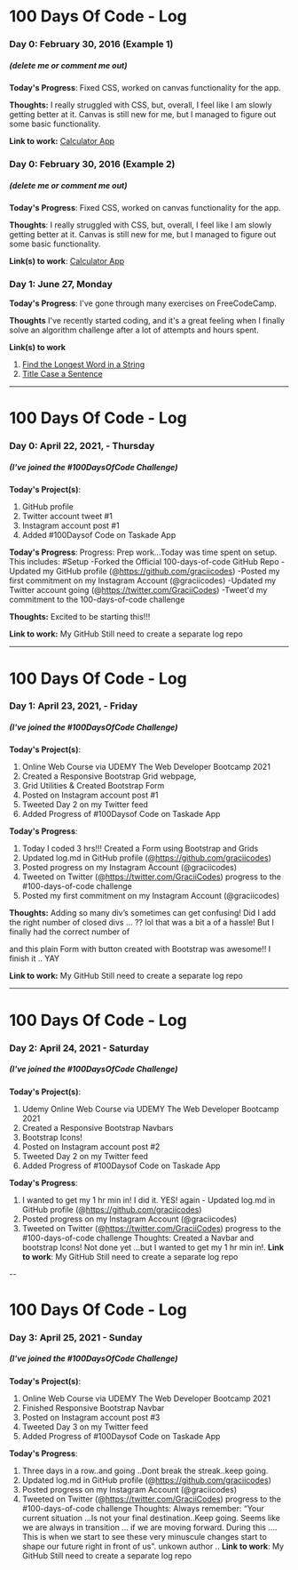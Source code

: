# 100 Days Of Code - Log

### Day 0: February 30, 2016 (Example 1)

##### (delete me or comment me out)

**Today's Progress**: Fixed CSS, worked on canvas functionality for the app.

**Thoughts:** I really struggled with CSS, but, overall, I feel like I am slowly getting better at it. Canvas is still new for me, but I managed to figure out some basic functionality.

**Link to work:** [Calculator App](http://www.example.com)

### Day 0: February 30, 2016 (Example 2)

##### (delete me or comment me out)

**Today's Progress**: Fixed CSS, worked on canvas functionality for the app.

**Thoughts**: I really struggled with CSS, but, overall, I feel like I am slowly getting better at it. Canvas is still new for me, but I managed to figure out some basic functionality.

**Link(s) to work**: [Calculator App](http://www.example.com)

### Day 1: June 27, Monday

**Today's Progress**: I've gone through many exercises on FreeCodeCamp.

**Thoughts** I've recently started coding, and it's a great feeling when I finally solve an algorithm challenge after a lot of attempts and hours spent.

**Link(s) to work**

1. [Find the Longest Word in a String](https://www.freecodecamp.com/challenges/find-the-longest-word-in-a-string)
2. [Title Case a Sentence](https://www.freecodecamp.com/challenges/title-case-a-sentence)

---

# 100 Days Of Code - Log

### Day 0: April 22, 2021, - Thursday

##### (I've joined the #100DaysOfCode Challenge)

**Today's Project(s)**:

1. GitHub profile
2. Twitter account tweet #1
3. Instagram account post #1
4. Added #100Daysof Code on Taskade App

**Today's Progress**:
Progress: Prep work...Today was time spent on setup. This includes:
#Setup
-Forked the Official 100-days-of-code GitHub Repo
-Updated my GitHub profile (@https://github.com/graciicodes)
-Posted my first commitment on my Instagram Account (@graciicodes)
-Updated my Twitter account going (@https://twitter.com/GraciiCodes)
-Tweet'd my commitment to the 100-days-of-code challenge

**Thoughts:** Excited to be starting this!!!

**Link to work:** My GitHub Still need to create a separate log repo

---

# 100 Days Of Code - Log

### Day 1: April 23, 2021, - Friday

##### (I've joined the #100DaysOfCode Challenge)

**Today's Project(s)**:

1. Online Web Course via UDEMY The Web Developer Bootcamp 2021
2. Created a Responsive Bootstrap Grid webpage,
3. Grid Utilities & Created Bootstrap Form
4. Posted on Instagram account post #1
5. Tweeted Day 2 on my Twitter feed
6. Added Progress of #100Daysof Code on Taskade App

**Today's Progress**:

1. Today I coded 3 hrs!!! Created a Form using Bootstrap and Grids
2. Updated log.md in GitHub profile (@https://github.com/graciicodes)
3. Posted progress on my Instagram Account (@graciicodes)
4. Tweeted on Twitter (@https://twitter.com/GraciiCodes) progress to the #100-days-of-code challenge
5. Posted my first commitment on my Instagram Account (@graciicodes)

**Thoughts:** Adding so many div’s sometimes can get confusing! Did I add the right number of closed divs ... ?? lol that was a bit a of a hassle! But I finally had the correct number of <div></div> and this plain Form with button created with Bootstrap was awesome!! I finish it .. YAY

**Link to work:** My GitHub Still need to create a separate log repo

---

# 100 Days Of Code - Log

### Day 2: April 24, 2021 - Saturday

##### (I've joined the #100DaysOfCode Challenge)

**Today's Project(s)**:

1. Udemy Online Web Course via UDEMY The Web Developer Bootcamp 2021
2. Created a Responsive Bootstrap Navbars
3. Bootstrap Icons!
4. Posted on Instagram account post #2
5. Tweeted Day 2 on my Twitter feed
6. Added Progress of #100Daysof Code on Taskade App

**Today's Progress**:

1. I wanted to get my 1 hr min in! I did it. YES! again - Updated log.md in GitHub profile (@https://github.com/graciicodes)
2. Posted progress on my Instagram Account (@graciicodes)
3. Tweeted on Twitter (@https://twitter.com/GraciiCodes) progress to the #100-days-of-code challenge
   Thoughts: Created a Navbar and bootstrap Icons! Not done yet …but I wanted to get my 1 hr min in!.
   **Link to work**: My GitHub Still need to create a separate log repo

--

# 100 Days Of Code - Log

### Day 3: April 25, 2021 - Sunday

##### (I've joined the #100DaysOfCode Challenge)

**Today's Project(s)**:

1. Online Web Course via UDEMY The Web Developer Bootcamp 2021
2. Finished Responsive Bootstrap Navbar
3. Posted on Instagram account post #3
4. Tweeted Day 3 on my Twitter feed
5. Added Progress of #100Daysof Code on Taskade App

**Today's Progress**:

1. Three days in a row..and going ..Dont break the streak..keep going.
2. Updated log.md in GitHub profile (@https://github.com/graciicodes)
3. Posted progress on my Instagram Account (@graciicodes)
4. Tweeted on Twitter (@https://twitter.com/GraciiCodes) progress to the #100-days-of-code challenge
   Thoughts: Always remember: “Your current situation ...Is not your final destination..Keep going. Seems like we are always in transition ... if we are moving forward. During this …. This is when we start to see these very minuscule changes start to shape our future right in front of us". unkown author ..
   **Link to work**: My GitHub Still need to create a separate log repo
